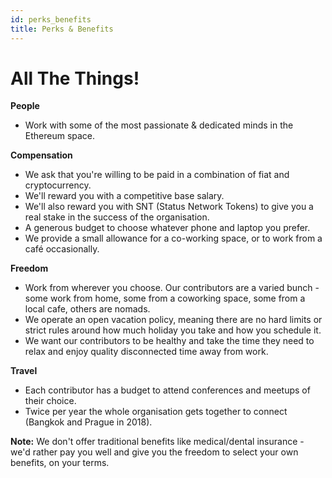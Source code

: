 ```yaml
---
id: perks_benefits
title: Perks & Benefits
---
```


# All The Things!

**People**
- Work with some of the most passionate & dedicated minds in the Ethereum space.  

**Compensation**
- We ask that you're willing to be paid in a combination of fiat and cryptocurrency.
- We'll reward you with a competitive base salary.
- We'll also reward you with SNT (Status Network Tokens) to give you a real stake in the success of the organisation.
- A generous budget to choose whatever phone and laptop you prefer.
- We provide a small allowance for a co-working space, or to work from a café occasionally.

**Freedom**
- Work from wherever you choose. Our contributors are a varied bunch - some work from home, some from a coworking space, some from a local cafe, others are nomads. 
- We operate an open vacation policy, meaning there are no hard limits or strict rules around how much holiday you take and how you schedule it.
- We want our contributors to be healthy and take the time they need to relax and enjoy quality disconnected time away from work.

**Travel**
 - Each contributor has a budget to attend conferences and meetups of their choice. 
 - Twice per year the whole organisation gets together to connect (Bangkok and Prague in 2018). 

**Note:** We don't offer traditional benefits like medical/dental insurance - we'd rather pay you well and give you the freedom to select your own benefits, on your terms.
